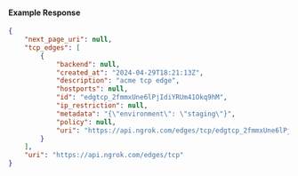 <!-- Code generated for API Clients. DO NOT EDIT. -->

#### Example Response

```json
{
	"next_page_uri": null,
	"tcp_edges": [
		{
			"backend": null,
			"created_at": "2024-04-29T18:21:13Z",
			"description": "acme tcp edge",
			"hostports": null,
			"id": "edgtcp_2fmmxUne6lPjIdiYRUm41Okq9hM",
			"ip_restriction": null,
			"metadata": "{\"environment\": \"staging\"}",
			"policy": null,
			"uri": "https://api.ngrok.com/edges/tcp/edgtcp_2fmmxUne6lPjIdiYRUm41Okq9hM"
		}
	],
	"uri": "https://api.ngrok.com/edges/tcp"
}
```
